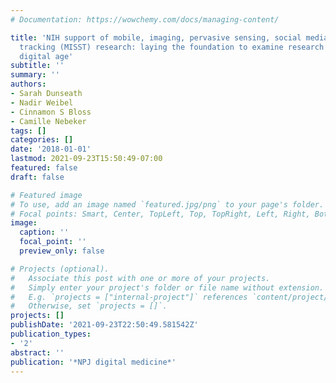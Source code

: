 ```yaml
---
# Documentation: https://wowchemy.com/docs/managing-content/

title: 'NIH support of mobile, imaging, pervasive sensing, social media and location
  tracking (MISST) research: laying the foundation to examine research ethics in the
  digital age'
subtitle: ''
summary: ''
authors:
- Sarah Dunseath
- Nadir Weibel
- Cinnamon S Bloss
- Camille Nebeker
tags: []
categories: []
date: '2018-01-01'
lastmod: 2021-09-23T15:50:49-07:00
featured: false
draft: false

# Featured image
# To use, add an image named `featured.jpg/png` to your page's folder.
# Focal points: Smart, Center, TopLeft, Top, TopRight, Left, Right, BottomLeft, Bottom, BottomRight.
image:
  caption: ''
  focal_point: ''
  preview_only: false

# Projects (optional).
#   Associate this post with one or more of your projects.
#   Simply enter your project's folder or file name without extension.
#   E.g. `projects = ["internal-project"]` references `content/project/deep-learning/index.md`.
#   Otherwise, set `projects = []`.
projects: []
publishDate: '2021-09-23T22:50:49.581542Z'
publication_types:
- '2'
abstract: ''
publication: '*NPJ digital medicine*'
---
```

